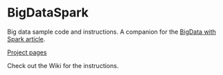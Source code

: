 # BigDataSpark
Big data sample code and instructions. A companion for the [BigData with Spark article](https://medium.com/@juhahak/big-data-with-spark-part-1-6a447eadac4b#.ugxw0ixxm).

[Project pages](http://nuvostaq.github.io/BigDataSpark/)

Check out the Wiki for the instructions.
